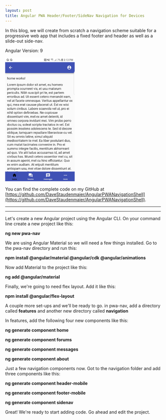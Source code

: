 ```yaml
---
layout: post
title: Angular PWA Header/Footer/SideNav Navigation for Devices
---
```


In this blog, we will create from scratch a navigation scheme suitable for a progressive web app that includes a fixed footer and header as well as a slide-out side-nav.  

Angular Version: 9

<img src="/images/home1.jpg" height="400px">

You can find the complete code on my GitHub at [https://github.com/DaveStaudenmaier/AngularPWANavigationShell](https://github.com/DaveStaudenmaier/AngularPWANavigationShell).

----
****

Let's create a new Angular project using the Angular CLI.   On your command line create a new project like this:

**ng new pwa-nav**

We are using Angular Material so we will need a few things installed.  Go to the pwa-nav directory and run this:

**npm install @angular/material @angular/cdk @angular/animations**

Now add Material to the project like this: 

**ng add @angular/material**

Finally, we're going to need flex layout.  Add it like this:

**npm install @angular/flex-layout**

A couple more set-ups and we'll be ready to go.  in pwa-nav, add a directory called **features** and another new directory called **navigation**

In features, add the following four new components like this:

**ng generate component home**

**ng generate component forums**

**ng generate component messages**

**ng generate component about**

Just a few navigation components now.  Got to the navigation folder and add three components like this:

**ng generate component header-mobile**

**ng generate component footer-mobile**

**ng generate component sidenav**

Great!  We're ready to start adding code.   Go ahead and edit the project.

